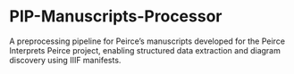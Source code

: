 # PIP-Manuscripts-Processor
A preprocessing pipeline for Peirce’s manuscripts developed for the Peirce Interprets Peirce project, enabling structured data extraction and diagram discovery using IIIF manifests.
